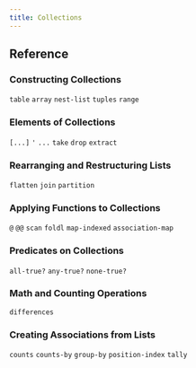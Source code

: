 ```yaml
---
title: Collections
---
```


## Reference

### Constructing Collections

`table`
`array`
`nest-list`
`tuples`
`range`

### Elements of Collections

`[...]`
`'`
`...`
`take`
`drop`
`extract`

### Rearranging and Restructuring Lists

`flatten`
`join`
`partition`


### Applying Functions to Collections

`@`
`@@`
`scan`
`foldl`
`map-indexed`
`association-map`

### Predicates on Collections

`all-true?`
`any-true?`
`none-true?`

### Math and Counting Operations

`differences`

### Creating Associations from Lists

`counts`
`counts-by`
`group-by`
`position-index`
`tally`
